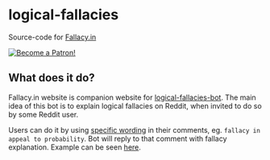 # logical-fallacies
Source-code for [Fallacy.in](https://fallacy.in)

[![Become a Patron!](https://c5.patreon.com/external/logo/become_a_patron_button.png)](https://www.patreon.com/hovancik)

## What does it do?
Fallacy.in website is companion website for [logical-fallacies-bot](https://github.com/hovancik/logical-fallacies-bot). The main idea of this bot is to explain logical fallacies on Reddit, when invited to do so by some Reddit user.

Users can do it by using [specific wording](https://fallacy.in/about.html) in their comments, eg. `fallacy in appeal to probability`. Bot will reply to that comment with fallacy explanation. Example can be seen [here](https://www.reddit.com/r/fallacybottest/comments/5w3ujc/test/deq1v95/?context=10000).
